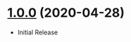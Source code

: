 <a name="1.0.0"></a>
# [1.0.0](https://github.com/flextype-plugins/twig) (2020-04-28)
* Initial Release
